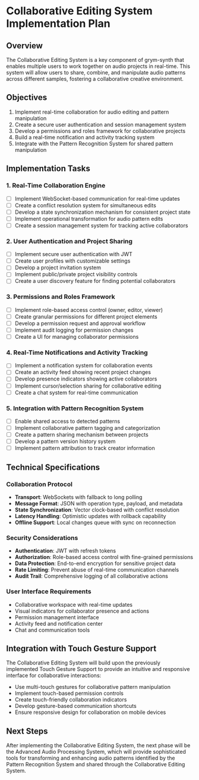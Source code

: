 # Collaborative Editing System Implementation Plan

## Overview

The Collaborative Editing System is a key component of grym-synth that enables multiple users to work together on audio projects in real-time. This system will allow users to share, combine, and manipulate audio patterns across different samples, fostering a collaborative creative environment.

## Objectives

1. Implement real-time collaboration for audio editing and pattern manipulation
2. Create a secure user authentication and session management system
3. Develop a permissions and roles framework for collaborative projects
4. Build a real-time notification and activity tracking system
5. Integrate with the Pattern Recognition System for shared pattern manipulation

## Implementation Tasks

### 1. Real-Time Collaboration Engine

- [ ] Implement WebSocket-based communication for real-time updates
- [ ] Create a conflict resolution system for simultaneous edits
- [ ] Develop a state synchronization mechanism for consistent project state
- [ ] Implement operational transformation for audio pattern edits
- [ ] Create a session management system for tracking active collaborators

### 2. User Authentication and Project Sharing

- [ ] Implement secure user authentication with JWT
- [ ] Create user profiles with customizable settings
- [ ] Develop a project invitation system
- [ ] Implement public/private project visibility controls
- [ ] Create a user discovery feature for finding potential collaborators

### 3. Permissions and Roles Framework

- [ ] Implement role-based access control (owner, editor, viewer)
- [ ] Create granular permissions for different project elements
- [ ] Develop a permission request and approval workflow
- [ ] Implement audit logging for permission changes
- [ ] Create a UI for managing collaborator permissions

### 4. Real-Time Notifications and Activity Tracking

- [ ] Implement a notification system for collaboration events
- [ ] Create an activity feed showing recent project changes
- [ ] Develop presence indicators showing active collaborators
- [ ] Implement cursor/selection sharing for collaborative editing
- [ ] Create a chat system for real-time communication

### 5. Integration with Pattern Recognition System

- [ ] Enable shared access to detected patterns
- [ ] Implement collaborative pattern tagging and categorization
- [ ] Create a pattern sharing mechanism between projects
- [ ] Develop a pattern version history system
- [ ] Implement pattern attribution to track creator information

## Technical Specifications

### Collaboration Protocol

- **Transport**: WebSockets with fallback to long polling
- **Message Format**: JSON with operation type, payload, and metadata
- **State Synchronization**: Vector clock-based with conflict resolution
- **Latency Handling**: Optimistic updates with rollback capability
- **Offline Support**: Local changes queue with sync on reconnection

### Security Considerations

- **Authentication**: JWT with refresh tokens
- **Authorization**: Role-based access control with fine-grained permissions
- **Data Protection**: End-to-end encryption for sensitive project data
- **Rate Limiting**: Prevent abuse of real-time communication channels
- **Audit Trail**: Comprehensive logging of all collaborative actions

### User Interface Requirements

- Collaborative workspace with real-time updates
- Visual indicators for collaborator presence and actions
- Permission management interface
- Activity feed and notification center
- Chat and communication tools

## Integration with Touch Gesture Support

The Collaborative Editing System will build upon the previously implemented Touch Gesture Support to provide an intuitive and responsive interface for collaborative interactions:

- Use multi-touch gestures for collaborative pattern manipulation
- Implement touch-based permission controls
- Create touch-friendly collaboration indicators
- Develop gesture-based communication shortcuts
- Ensure responsive design for collaboration on mobile devices

## Next Steps

After implementing the Collaborative Editing System, the next phase will be the Advanced Audio Processing System, which will provide sophisticated tools for transforming and enhancing audio patterns identified by the Pattern Recognition System and shared through the Collaborative Editing System.

